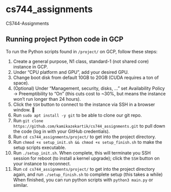 # cs744_assignments
CS744-Assignments

## Running project Python code in GCP
To run the Python scripts found in `/project/` on GCP, follow these steps:
1. Create a general purpose, N1 class, standard-1 (not shared core) instance in GCP.
1. Under “CPU platform and GPU”, add your desired GPU.
1. Change boot disk from default 10GB to 20GB (CUDA requires a ton of space).
1. (Optional) Under “Management, security, disks, …” set Availability Policy -> Preemptibility to “On” (this cuts cost to ~30%, but means the instance won’t run longer than 24 hours).
1. Click the `SSH` button to connect to the instance via SSH in a browser window. 🤯
1. Run `sudo apt install -y git` to be able to clone our git repo.
1. Run `git clone https://github.com/kamikazekartik/cs744_assignments.git` to pull down the code (log in with your GitHub credentials).
1. Run `cd cs744_assignments/project/` to get into the project directory.
1. Run `chmod +x setup_init.sh && chmod +x setup_finish.sh` to make the setup scripts executable.
1. Run `./setup_init.sh`. When complete, this will terminate you SSH session for reboot (to install a kernel upgrade); click the `SSH` button on your instance to reconnect.
1. Run `cd cs744_assignments/project/` to get into the project directory again, and run `./setup_finish.sh` to complete setup (this takes a while)
When finished, you can run python scripts with `python3 main.py` or similar.

